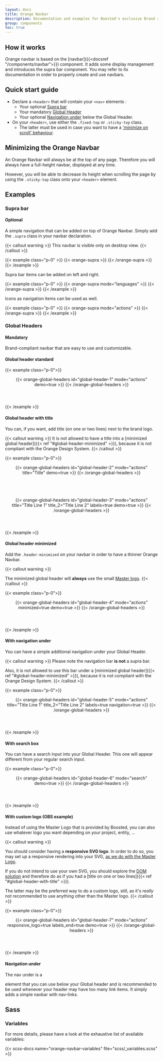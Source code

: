 ```yaml
---
layout: docs
title: Orange Navbar
description: Documentation and examples for Boosted's exclusive Brand responsive navbars.
group: components
toc: true
---
```


## How it works

Orange navbar is based on the [navbar]({{<docsref "/components/navbar">}}) component. It adds some display management and introduces the supra bar component.
You may refer to its documentation in order to properly create and use navbars.

## Quick start guide

- Declare a `<header>` that will contain your `<nav>` elements : 
  - Your optional [Supra bar](#supra-bar)
  - Your mandatory [Global Header](#global-headers)
  - Your optional [Navigation under](#navigation-under) below the Global Header.
- On your `<header>`, use either the `.fixed-top` or `.sticky-top` class.
  - The latter must be used in case you want to have a ['minimize on scroll' behaviour](#minimizing-the-orange-navbar).

## Minimizing the Orange Navbar

An Orange Navbar will always be at the top of any page. Therefore you will always have a full-height navbar, displayed at any time.

However, you will be able to decrease its height when scrolling the page by using the `.sticky-top` class onto your `<header>` element.


## Examples

### Supra bar
#### Optional

A simple navigation that can be added on top of Orange Navbar. Simply add the `.supra` class in your navbar declaration.

{{< callout warning >}}
This navbar is visible only on desktop view.
{{< /callout >}}

{{< example class="p-0" >}}
{{< orange-supra >}}
{{< /orange-supra >}}
{{< /example >}}

Supra bar items can be added on left and right.

{{< example class="p-0" >}}
{{< orange-supra mode="languages" >}}
{{< /orange-supra >}}
{{< /example >}}

Icons as navigation items can be used as well.

{{< example class="p-0" >}}
{{< orange-supra mode="actions" >}}
{{< /orange-supra >}}
{{< /example >}}

### Global Headers
#### Mandatory

Brand-compliant navbar that are easy to use and customizable.

#### Global header standard

{{< example class="p-0">}}
<header>
  {{< orange-global-headers id="global-header-1" mode="actions" demo=true >}}
  {{< /orange-global-headers >}}
</header>
{{< /example >}}

#### Global header with title

You can, if you want, add title (on one or two lines) next to the brand logo.

{{< callout warning >}}
It is not allowed to have a title into a [minimized global header]({{< ref "#global-header-minimized" >}}), because it is not compliant with the Orange Design System.
{{< /callout >}}

{{< example class="p-0">}}
<!-- On one line -->
<header>
  {{< orange-global-headers id="global-header-2" mode="actions" title="Title" demo=true >}}
  {{< /orange-global-headers >}}
</header>
<br>
<!-- On two lines -->
<header>
  {{< orange-global-headers id="global-header-3" mode="actions" title="Title Line 1" title_2="Title Line 2" labels=true demo=true >}}
  {{< /orange-global-headers >}}
</header>
{{< /example >}}

#### Global header minimized

Add the `.header-minimized` on your navbar in order to have a thinner Orange Navbar.

{{< callout warning >}}

<!-- TODO: replace /guidelines/logos#orange-logo reference -->

The minimized global header will **always** use the small [Master logo]().
{{< /callout >}}

{{< example class="p-0">}}
<header>
  {{< orange-global-headers id="global-header-4" mode="actions" minimized=true demo=true >}}
  {{< /orange-global-headers >}}
</header>
{{< /example >}}

#### With navigation under

You can have a simple additional navigation under your Global Header.

{{< callout warning >}}
Please note the navigation bar **is not** a supra bar.

Also, it is not allowed to use this bar under a [minimized global header]({{< ref "#global-header-minimized" >}}), because it is not compliant with the Orange Design System.
{{< /callout >}}


{{< example class="p-0">}}
<header>
  {{< orange-global-headers id="global-header-5" mode="actions" title="Title Line 1" title_2="Title Line 2" labels=true navigation=true >}}
  {{< /orange-global-headers >}}
</header>
{{< /example >}}

#### With search box

You can have a search input into your Global Header. This one will appear different from your regular search input.

{{< example class="p-0">}}
<header>
  {{< orange-global-headers id="global-header-6" mode="search" demo=true >}}
  {{< /orange-global-headers >}}
</header>
{{< /example >}}

#### With custom logo (OBS example)

Instead of using the Master Logo that is provided by Boosted, you can also use whatever logo you want depending on your project, entity, ...

{{< callout warning >}}
<!-- TODO: replace /guidelines/logos#responsive-svg reference -->

You should consider having a **responsive SVG logo**. In order to do so, you may set up a responsive rendering into your SVG, [as we do with the Master Logo]().

<!-- TODO: replace /guidelines/logos#using-semantic-markup reference -->

If you do not intend to use your own SVG, you should explore the [DOM solution]() and therefore do as if you had a [title on one or two lines]({{< ref "#global-header-with-title" >}}).

The latter may be the preferred way to do a custom logo, still, as it's *really* not recommended to use anything other than the Master logo.
{{< /callout >}}

{{< example class="p-0">}}
<header>
  {{< orange-global-headers id="global-header-7" mode="actions" responsive_logo=true labels_end=true demo=true >}}
  {{< /orange-global-headers >}}
</header>
{{< /example >}}

#### Navigation under

The nav under is a <nav> element that you can use below your Global header and is recommended to be used whenever your header may have too many link items.
It simply adds a simple navbar with nav-links.

## Sass

### Variables

For more details, please have a look at the exhaustive list of available variables:

{{< scss-docs name="orange-navbar-variables" file="scss/_variables.scss" >}}
